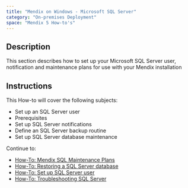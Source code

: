 ```yaml
---
title: "Mendix on Windows - Microsoft SQL Server"
category: "On-premises Deployment"
space: "Mendix 5 How-to's"
---
```



## Description

This section describes how to set up your Microsoft SQL Server user, notification and maintenance plans for use with your Mendix installation

## Instructions

This How-to will cover the following subjects:

*   Set up an SQL Server user
*   Prerequisites
*   Set up SQL Server notifications
*   Define an SQL Server backup routine
*   Set up SQL Server database maintenance

Continue to:

* [How-To: Mendix SQL Maintenance Plans](/howto50/mendix-sql-maintenance-plans)
* [How-To: Restoring a SQL Server database](/howto50/restoring-a-sql-server-database)
* [How-To: Set up SQL Server user](/howto50/setting-up-a-sql-server-user)
* [How-To: Troubleshooting SQL Server](/howto50/troubleshooting-sql-server)